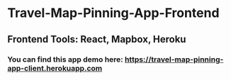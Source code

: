 # Travel-Map-Pinning-App-Frontend

## Frontend Tools: React, Mapbox, Heroku

### You can find this app demo here: https://travel-map-pinning-app-client.herokuapp.com
